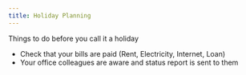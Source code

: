 ```yaml
---
title: Holiday Planning
---
```


Things to do before you call it a holiday

- Check that your bills are paid (Rent, Electricity, Internet, Loan)
- Your office colleagues are aware and status report is sent to them

